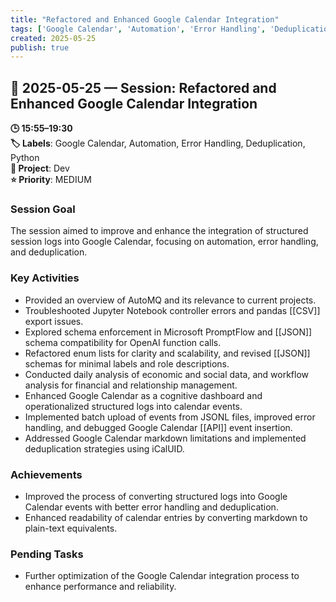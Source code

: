 ```yaml
---
title: "Refactored and Enhanced Google Calendar Integration"
tags: ['Google Calendar', 'Automation', 'Error Handling', 'Deduplication', 'Python']
created: 2025-05-25
publish: true
---
```


## 📅 2025-05-25 — Session: Refactored and Enhanced Google Calendar Integration

**🕒 15:55–19:30**  
**🏷️ Labels**: Google Calendar, Automation, Error Handling, Deduplication, Python  
**📂 Project**: Dev  
**⭐ Priority**: MEDIUM  


### Session Goal
The session aimed to improve and enhance the integration of structured session logs into Google Calendar, focusing on automation, error handling, and deduplication.

### Key Activities
- Provided an overview of AutoMQ and its relevance to current projects.
- Troubleshooted Jupyter Notebook controller errors and pandas [[CSV]] export issues.
- Explored schema enforcement in Microsoft PromptFlow and [[JSON]] schema compatibility for OpenAI function calls.
- Refactored enum lists for clarity and scalability, and revised [[JSON]] schemas for minimal labels and role descriptions.
- Conducted daily analysis of economic and social data, and workflow analysis for financial and relationship management.
- Enhanced Google Calendar as a cognitive dashboard and operationalized structured logs into calendar events.
- Implemented batch upload of events from JSONL files, improved error handling, and debugged Google Calendar [[API]] event insertion.
- Addressed Google Calendar markdown limitations and implemented deduplication strategies using iCalUID.

### Achievements
- Improved the process of converting structured logs into Google Calendar events with better error handling and deduplication.
- Enhanced readability of calendar entries by converting markdown to plain-text equivalents.

### Pending Tasks
- Further optimization of the Google Calendar integration process to enhance performance and reliability.
